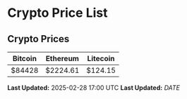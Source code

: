 # Crypto Price List

## Crypto Prices
| Bitcoin | Ethereum | Litecoin |
| ------- | -------- | -------- |
| $84428 | $2224.61 | $124.15 |
**Last Updated:** 2025-02-28 17:00 UTC
**Last Updated:** $DATE$
